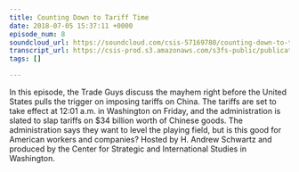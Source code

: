 ```yaml
---
title: Counting Down to Tariff Time
date: 2018-07-05 15:37:11 +0000
episode_num: 8
soundcloud_url: https://soundcloud.com/csis-57169780/counting-down-to-tariff-time?in=csis-57169780/sets/the-trade-guys
transcript_url: https://csis-prod.s3.amazonaws.com/s3fs-public/publication/180727_The_Trade_Guys_Counting_Down_Tariff_Time.pdf?IgZD4s5r061yE2G0vjqQbvzMHtcPXsFx
tags: []

---
```

In this episode, the Trade Guys discuss the mayhem right before the United States pulls the trigger on imposing tariffs on China. The tariffs are set to take effect at 12:01 a.m. in Washington on Friday, and the administration is slated to slap tariffs on $34 billion worth of Chinese goods. The administration says they want to level the playing field, but is this good for American workers and companies? Hosted by H. Andrew Schwartz and produced by the Center for Strategic and International Studies in Washington.